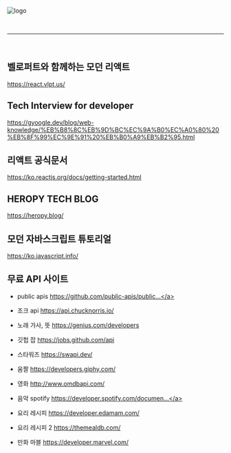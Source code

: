 ![logo](https://img1.daumcdn.net/thumb/R1280x0/?scode=mtistory2&fname=https%3A%2F%2Fblog.kakaocdn.net%2Fdn%2Fcmz4hH%2Fbtq8R0lH1hL%2FX4kbpt6bsMGrCgMSUf3q8K%2Ftfile.ico)

<br>

---

<br>


## 벨로퍼트와 함께하는 모던 리액트
<a  href="https://react.vlpt.us/" target="_blank">https://react.vlpt.us/</a>

## Tech Interview for developer
<a  href="https://gyoogle.dev/blog/web-knowledge/%EB%B8%8C%EB%9D%BC%EC%9A%B0%EC%A0%80%20%EB%8F%99%EC%9E%91%20%EB%B0%A9%EB%B2%95.html" target="_blank">https://gyoogle.dev/blog/web-knowledge/%EB%B8%8C%EB%9D%BC%EC%9A%B0%EC%A0%80%20%EB%8F%99%EC%9E%91%20%EB%B0%A9%EB%B2%95.html</a>


## 리액트 공식문서 
<a  href="https://ko.reactjs.org/docs/getting-started.html" target="_blank">https://ko.reactjs.org/docs/getting-started.html</a>


## HEROPY TECH BLOG
<a  href="https://heropy.blog/" target="_blank">https://heropy.blog/</a>


## 모던 자바스크립트 튜토리얼
<a  href="https://ko.javascript.info/" target="_blank">https://ko.javascript.info/</a>


## 무료 API 사이트
- public apis
<a  href="https://github.com/public-apis/public..." target="_blank">https://github.com/public-apis/public...</a>


- 조크 api
<a  href="https://api.chucknorris.io/" target="_blank">https://api.chucknorris.io/</a>


- 노래 가사, 뜻
<a  href="https://genius.com/developers" target="_blank">https://genius.com/developers</a>


- 깃헙 잡
<a  href="https://jobs.github.com/api" target="_blank">https://jobs.github.com/api</a>


- 스타워즈
<a  href="https://swapi.dev/" target="_blank">https://swapi.dev/</a>


- 움짤
<a  href="https://developers.giphy.com/" target="_blank">https://developers.giphy.com/</a>


- 영화
<a  href="http://www.omdbapi.com/" target="_blank">http://www.omdbapi.com/</a>


- 음악 spotify
<a  href="https://developer.spotify.com/documen..." target="_blank">https://developer.spotify.com/documen...</a>


- 요리 레시피
<a  href="https://developer.edamam.com/" target="_blank">https://developer.edamam.com/</a>


- 요리 레시피 2
<a  href="https://themealdb.com/" target="_blank">https://themealdb.com/</a>


- 만화 마블
<a  href="https://developer.marvel.com/" target="_blank">https://developer.marvel.com/</a>

